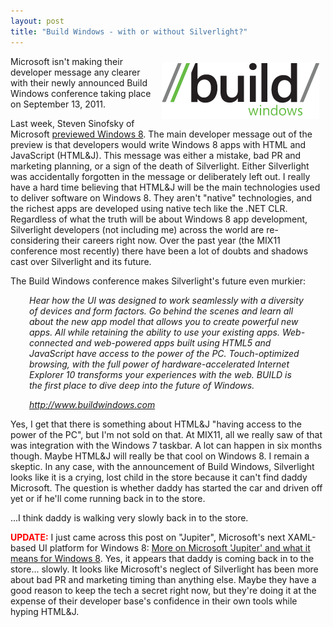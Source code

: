 ```yaml
---
layout: post
title: "Build Windows - with or without Silverlight?"
---
```


<p><img src="/hodsmedia/build_logo.png" alt="Build Windows" style="float: right; margin: 10px;" />  Microsoft isn't making their developer message any clearer with their newly announced Build Windows conference taking place on September 13, 2011. </p>
<p>Last week, Steven Sinofsky of Microsoft  <a href="http://www.engadget.com/2011/06/01/microsoft-unveils-windows-8-tablet-prototypes/">previewed Windows 8</a>.  The main developer message out of the preview is that developers would write Windows 8 apps with  HTML and JavaScript (HTML&amp;J). This message was either a mistake, bad PR and marketing planning, or a sign of the death  of Silverlight. Either Silverlight was accidentally forgotten in the message or deliberately left out.  I really have a hard time believing that HTML&amp;J will be the main technologies used to deliver software on Windows 8. They aren't "native" technologies, and the richest apps are developed using native tech like the .NET CLR. Regardless of what the truth will be about Windows 8 app development, Silverlight developers (not including me) across the world are re-considering their careers right now. Over the past year (the MIX11 conference most recently) there have been a lot of doubts and shadows cast over Silverlight and its future.</p>
<p>The Build Windows conference makes Silverlight's future even murkier:</p>

<div style="margin-right: 30px; margin-left: 30px;">
<p><em>Hear how the UI was designed to work seamlessly with a diversity of devices and form factors.  Go behind the scenes and learn all about the new app model that allows you to create powerful new apps.  All while retaining the ability to use your existing apps. Web-connected and web-powered apps built using  HTML5 and JavaScript have access to the power of the PC. Touch-optimized browsing, with the full power  of hardware-accelerated Internet Explorer 10 transforms your experiences with the web. BUILD is the  first place to dive deep into the future of Windows.</em></p>
<p><em><a href="http://www.buildwindows.com/">http://www.buildwindows.com</a></em></p>

</div>

<p>Yes, I get that there is something about HTML&amp;J "having access to the power of the PC", but I'm not sold on that. At MIX11, all we really saw of that was integration with the Windows 7 taskbar. A lot can  happen in six months though. Maybe HTML&amp;J will really be that cool on Windows 8. I remain a skeptic. In any case, with the announcement of Build Windows, Silverlight looks like it is a crying, lost child in the store because it can't find daddy Microsoft. The question is whether daddy has started the car and driven off yet or if he'll come running back in to the store.</p>
<p>...I think daddy is walking very slowly back in to the store.</p>
<p><span style="color: red; font-weight: bold;">UPDATE:</span> I just came across this post on "Jupiter",  Microsoft's next XAML-based UI platform for Windows 8:  <a href="http://www.zdnet.com/blog/microsoft/more-on-microsoft-jupiter-and-what-it-means-for-windows-8/8373">More on Microsoft 'Jupiter' and what it means for Windows 8</a>. Yes, it appears that daddy is coming back in to the store... slowly. It looks like Microsoft's neglect of Silverlight has been more about bad PR and marketing timing than anything else. Maybe they have a good reason to keep the tech a secret right now, but they're doing it at the expense of their developer base's confidence in their own tools while hyping HTML&amp;J.</p>

